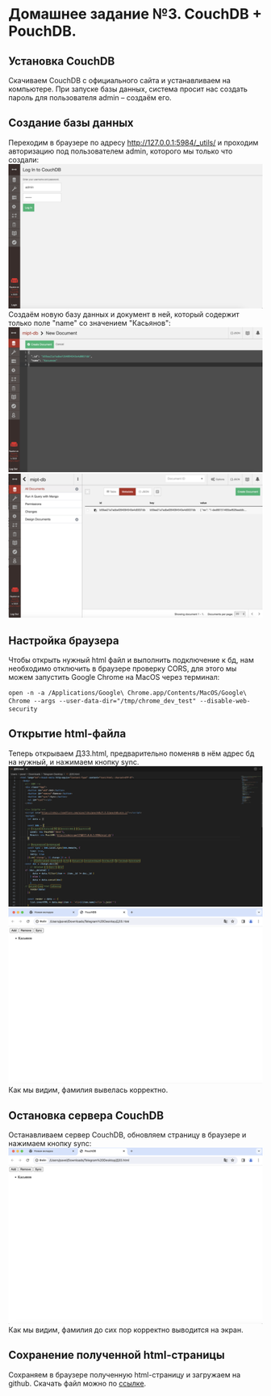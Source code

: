 # Домашнее задание №3. CouchDB + PouchDB.
## Установка CouchDB
Скачиваем CouchDB с официального сайта и устанавливаем на компьютере. При запуске базы данных, система просит нас создать пароль для пользователя admin – создаём его.

## Создание базы данных
Переходим в браузере по адресу http://127.0.0.1:5984/_utils/ и проходим авторизацию под пользователем admin, которого мы только что создали:
<img src="image/ht3/Auth.png">
Создаём новую базу данных и документ в ней, который содержит только поле "name" со значением "Касьянов":
<img src="image/ht3/New_doc.png">
<img src="image/ht3/Docs.png">

## Настройка браузера
Чтобы открыть нужный html файл и выполнить подключение к бд, нам необходимо отключить в браузере проверку CORS, для этого мы можем запустить Google Chrome на MacOS через терминал:
```
open -n -a /Applications/Google\ Chrome.app/Contents/MacOS/Google\ Chrome --args --user-data-dir="/tmp/chrome_dev_test" --disable-web-security
```

## Открытие html-файла
Теперь открываем ДЗ3.html, предварительно поменяв в нём адрес бд на нужный, и нажимаем кнопку sync. 
<img src="image/ht3/Html.png">
<img src="image/ht3/Chrome.png">
Как мы видим, фамилия вывелась корректно.

## Остановка сервера CouchDB
Останавливаем сервер CouchDB, обновляем страницу в браузере и нажимаем кнопку sync:
<img src="image/ht3/Chrome-1.png">
Как мы видим, фамилия до сих пор корректно выводится на экран.

## Сохранение полученной html-страницы
Сохраняем в браузере полученную html-страницу и загружаем на github. Скачать файл можно по [ссылке](https://github.com/Pavelkas04/sbt_db/tree/main/image/ht3/Saved_html).
